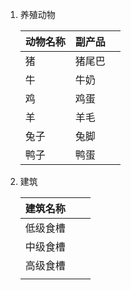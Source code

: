 1. 养殖动物

   |动物名称|副产品||
   |-|-|-|
   |猪|猪尾巴||
   |牛|牛奶||
   |鸡|鸡蛋||
   |羊|羊毛||
   |兔子|兔脚||
   |鸭子|鸭蛋||

2. 建筑

   |建筑名称|||
   |-|-|-|
   |低级食槽|||
   |中级食槽|||
   |高级食槽|||
   ||||
